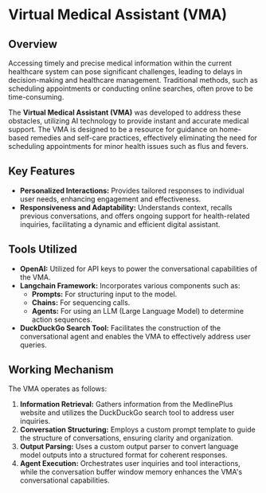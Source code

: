 # Virtual Medical Assistant (VMA)

## Overview

Accessing timely and precise medical information within the current healthcare system can pose significant challenges, leading to delays in decision-making and healthcare management. Traditional methods, such as scheduling appointments or conducting online searches, often prove to be time-consuming.

The **Virtual Medical Assistant (VMA)** was developed to address these obstacles, utilizing AI technology to provide instant and accurate medical support. The VMA is designed to be a resource for guidance on home-based remedies and self-care practices, effectively eliminating the need for scheduling appointments for minor health issues such as flus and fevers.

## Key Features

- **Personalized Interactions:** Provides tailored responses to individual user needs, enhancing engagement and effectiveness.
- **Responsiveness and Adaptability:** Understands context, recalls previous conversations, and offers ongoing support for health-related inquiries, facilitating a dynamic and efficient digital assistant.

## Tools Utilized

- **OpenAI:** Utilized for API keys to power the conversational capabilities of the VMA.
- **Langchain Framework:** Incorporates various components such as:
  - **Prompts:** For structuring input to the model.
  - **Chains:** For sequencing calls.
  - **Agents:** For using an LLM (Large Language Model) to determine action sequences.
- **DuckDuckGo Search Tool:** Facilitates the construction of the conversational agent and enables the VMA to effectively address user queries.

## Working Mechanism

The VMA operates as follows:

1. **Information Retrieval:** Gathers information from the MedlinePlus website and utilizes the DuckDuckGo search tool to address user inquiries.
2. **Conversation Structuring:** Employs a custom prompt template to guide the structure of conversations, ensuring clarity and organization.
3. **Output Parsing:** Uses a custom output parser to convert language model outputs into a structured format for coherent responses.
4. **Agent Execution:** Orchestrates user inquiries and tool interactions, while the conversation buffer window memory enhances the VMA's conversational capabilities.

